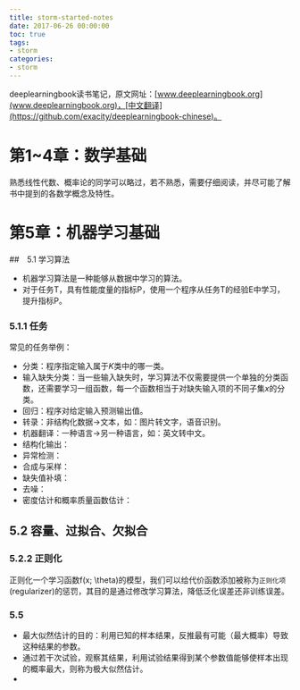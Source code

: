 ```yaml
---
title: storm-started-notes
date: 2017-06-26 00:00:00
toc: true
tags:
- storm
categories:
- storm
---
```


deeplearningbook读书笔记，原文网址：[www.deeplearningbook.org](www.deeplearningbook.org)，[中文翻译](https://github.com/exacity/deeplearningbook-chinese)。

# 第1~4章：数学基础

熟悉线性代数、概率论的同学可以略过，若不熟悉，需要仔细阅读，并尽可能了解书中提到的各数学概念及特性。

# 第5章：机器学习基础

##　5.1 学习算法

* 机器学习算法是一种能够从数据中学习的算法。
* 对于任务T，具有性能度量的指标P，使用一个程序从任务T的经验E中学习，提升指标P。

### 5.1.1 任务

常见的任务举例：

* 分类：程序指定输入属于*K*类中的哪一类。
* 输入缺失分类：当一些输入缺失时，学习算法不仅需要提供一个单独的分类函数，还需要学习一组函数，每一个函数相当于对缺失输入项的不同子集*x*的分类。
* 回归：程序对给定输入预测输出值。
* 转录：非结构化数据->文本，如：图片转文字，语音识别。
* 机器翻译：一种语言->另一种语言，如：英文转中文。
* 结构化输出：
* 异常检测：
* 合成与采样：
* 缺失值补填：
* 去噪：
* 密度估计和概率质量函数估计：

## 5.2 容量、过拟合、欠拟合

### 5.2.2 正则化

正则化一个学习函数f(x; \theta)的模型，我们可以给代价函数添加被称为`正则化项`(regularizer)的惩罚，其目的是通过修改学习算法，降低泛化误差还非训练误差。

### 5.5

* 最大似然估计的目的：利用已知的样本结果，反推最有可能（最大概率）导致这种结果的参数。
* 通过若干次试验，观察其结果，利用试验结果得到某个参数值能够使样本出现的概率最大，则称为极大似然估计。
* 
